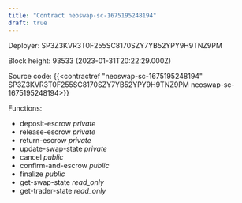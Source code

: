 ```yaml
---
title: "Contract neoswap-sc-1675195248194"
draft: true
---
```

Deployer: SP3Z3KVR3T0F255SC8170SZY7YB52YPY9H9TNZ9PM


 



Block height: 93533 (2023-01-31T20:22:29.000Z)

Source code: {{<contractref "neoswap-sc-1675195248194" SP3Z3KVR3T0F255SC8170SZY7YB52YPY9H9TNZ9PM neoswap-sc-1675195248194>}}

Functions:

* deposit-escrow _private_
* release-escrow _private_
* return-escrow _private_
* update-swap-state _private_
* cancel _public_
* confirm-and-escrow _public_
* finalize _public_
* get-swap-state _read_only_
* get-trader-state _read_only_
